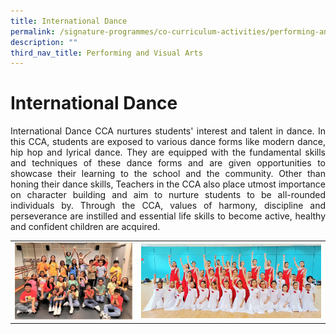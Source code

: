 ```yaml
---
title: International Dance
permalink: /signature-programmes/co-curriculum-activities/performing-and-visual-arts/contemporary-dance/
description: ""
third_nav_title: Performing and Visual Arts
---
```

# International Dance
<p align="Justify">International Dance CCA nurtures students' interest and talent in dance. In this CCA, students are exposed to various dance forms like modern dance, hip hop and lyrical dance. They are equipped with the fundamental skills and techniques of these dance forms and are given opportunities to showcase their learning to the school and the community. Other than honing their dance skills, Teachers in the CCA also place utmost importance on character building and aim to nurture students to be all-rounded individuals by. Through the CCA, values of harmony, discipline and perseverance are instilled and essential life skills to become active, healthy and confident children are acquired.</p>


<table width="100%"><tbody>
<tr><td style="width:40%"><img src="/images/OurCurriculum/cca15.jpg" style="width:100%">
</td>
<td style="width:60%"><img src="/images/OurCurriculum/cca16.jpg" style="width:100%"></td>
</tr></tbody></table>